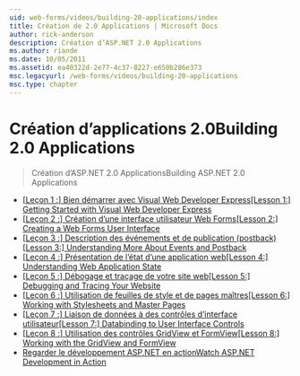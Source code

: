 ```yaml
---
uid: web-forms/videos/building-20-applications/index
title: Création de 2.0 Applications | Microsoft Docs
author: rick-anderson
description: Création d’ASP.NET 2.0 Applications
ms.author: riande
ms.date: 10/05/2011
ms.assetid: ea40322d-2e77-4c37-8227-e650b286e373
msc.legacyurl: /web-forms/videos/building-20-applications
msc.type: chapter
---
```

<a name="building-20-applications"></a><span data-ttu-id="a8fa3-103">Création d’applications 2.0</span><span class="sxs-lookup"><span data-stu-id="a8fa3-103">Building 2.0 Applications</span></span>
====================
> <span data-ttu-id="a8fa3-104">Création d’ASP.NET 2.0 Applications</span><span class="sxs-lookup"><span data-stu-id="a8fa3-104">Building ASP.NET 2.0 Applications</span></span>


- <span data-ttu-id="a8fa3-105">[[Leçon 1 :] Bien démarrer avec Visual Web Developer Express](lesson-1-getting-started-with-visual-web-developer-express.md)</span><span class="sxs-lookup"><span data-stu-id="a8fa3-105">[[Lesson 1:] Getting Started with Visual Web Developer Express](lesson-1-getting-started-with-visual-web-developer-express.md)</span></span>
- <span data-ttu-id="a8fa3-106">[[Leçon 2 :] Création d’une interface utilisateur Web Forms](lesson-2-creating-a-web-forms-user-interface.md)</span><span class="sxs-lookup"><span data-stu-id="a8fa3-106">[[Lesson 2:] Creating a Web Forms User Interface](lesson-2-creating-a-web-forms-user-interface.md)</span></span>
- <span data-ttu-id="a8fa3-107">[[Leçon 3 :] Description des événements et de publication (postback)](lesson-3-understanding-more-about-events-and-postback.md)</span><span class="sxs-lookup"><span data-stu-id="a8fa3-107">[[Lesson 3:] Understanding More About Events and Postback](lesson-3-understanding-more-about-events-and-postback.md)</span></span>
- <span data-ttu-id="a8fa3-108">[[Leçon 4 :] Présentation de l’état d’une application web](lesson-4-understanding-web-application-state.md)</span><span class="sxs-lookup"><span data-stu-id="a8fa3-108">[[Lesson 4:] Understanding Web Application State](lesson-4-understanding-web-application-state.md)</span></span>
- <span data-ttu-id="a8fa3-109">[[Leçon 5 :] Débogage et traçage de votre site web](lesson-5-debugging-and-tracing-your-website.md)</span><span class="sxs-lookup"><span data-stu-id="a8fa3-109">[[Lesson 5:] Debugging and Tracing Your Website](lesson-5-debugging-and-tracing-your-website.md)</span></span>
- <span data-ttu-id="a8fa3-110">[[Leçon 6 :] Utilisation de feuilles de style et de pages maîtres](lesson-6-working-with-stylesheets-and-master-pages.md)</span><span class="sxs-lookup"><span data-stu-id="a8fa3-110">[[Lesson 6:] Working with Stylesheets and Master Pages](lesson-6-working-with-stylesheets-and-master-pages.md)</span></span>
- <span data-ttu-id="a8fa3-111">[[Leçon 7 :] Liaison de données à des contrôles d’interface utilisateur](lesson-7-databinding-to-user-interface-controls.md)</span><span class="sxs-lookup"><span data-stu-id="a8fa3-111">[[Lesson 7:] Databinding to User Interface Controls](lesson-7-databinding-to-user-interface-controls.md)</span></span>
- <span data-ttu-id="a8fa3-112">[[Leçon 8 :] Utilisation des contrôles GridView et FormView](lesson-8-working-with-the-gridview-and-formview.md)</span><span class="sxs-lookup"><span data-stu-id="a8fa3-112">[[Lesson 8:] Working with the GridView and FormView](lesson-8-working-with-the-gridview-and-formview.md)</span></span>
- [<span data-ttu-id="a8fa3-113">Regarder le développement ASP.NET en action</span><span class="sxs-lookup"><span data-stu-id="a8fa3-113">Watch ASP.NET Development in Action</span></span>](watch-aspnet-development-in-action.md)
